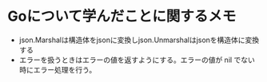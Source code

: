 # Goについて学んだことに関するメモ
- json.Marshalは構造体をjsonに変換しjson.Unmarshalはjsonを構造体に変換する
- エラーを扱うときはエラーの値を返すようにする。エラーの値が nil でない時にエラー処理を行う。
